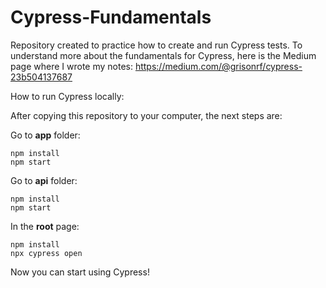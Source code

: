 # Cypress-Fundamentals

Repository created to practice how to create and run Cypress tests.
To understand more about the fundamentals for Cypress, here is the Medium page where I wrote my notes: https://medium.com/@grisonrf/cypress-23b504137687

How to run Cypress locally:

After copying this repository to your computer, the next steps are:

Go to **app** folder:
```
npm install
npm start
```

Go to **api** folder:
```
npm install
npm start
```

In the **root** page:
```
npm install
npx cypress open
```

Now you can start using Cypress! 
